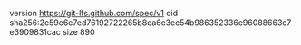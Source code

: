 version https://git-lfs.github.com/spec/v1
oid sha256:2e59e6e7ed76192722265b8ca6c3ec54b986352336e96088663c7e3909831cac
size 890

